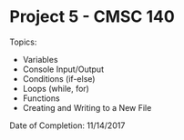 # Project 5 - CMSC 140
Topics:
- Variables
- Console Input/Output
- Conditions (if-else)
- Loops (while, for)
- Functions
- Creating and Writing to a New File

Date of Completion: 11/14/2017
